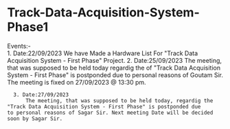 # Track-Data-Acquisition-System-Phase1

Events:-  
      1. Date:22/09/2023 
          We have Made a Hardware List For "Track Data Acquisition System - First Phase" Project.
      2. Date:25/09/2023
          The meeting, that was supposed to be held today regardig the of "Track Data Acquisition System - First Phase" is postponded due            to personal reasons of Goutam Sir. The meeting is fixed on 27/09/2023 @ 13:30 pm.
          
      3. Date:27/09/2023
          The meeting, that was supposed to be held today, regardig the "Track Data Acquisition System - First Phase" is postponded due             to personal reasons of Sagar Sir. Next meeting Date will be decided soon by Sagar Sir.
